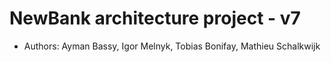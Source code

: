 # NewBank architecture project - v7

* Authors: Ayman Bassy, Igor Melnyk, Tobias Bonifay, Mathieu Schalkwijk